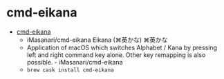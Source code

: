# cmd-eikana
- [cmd-eikana](https://github.com/iMasanari/cmd-eikana)
  -  iMasanari/cmd-eikana Eikana (⌘英かな) ⌘英かな
  - Application of macOS which switches Alphabet / Kana by pressing left and right command key alone. Other key remapping is also possible. - iMasanari/cmd-eikana
  - `brew cask install cmd-eikana`
